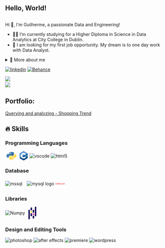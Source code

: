 <!--título-->
<div id="user-content-toc" style="text-align: left;">
  <h2 style="display: inline-block;">Hello, World!</h2>
</div>

<!-- Presentation -->
<p>
  Hi 👋, I'm Guilherme, a passionate Data and Engineering!

  - 👨‍💻 I’m currently studying for a Higher Diploma in Science in Data Analytics at City College in Dublin.
  - 🔭 I am looking for my first job opportunity. My dream is to one day work with Data Analyst. 
</p>

<!-- Dropdown -->
<details>
  <summary>🔎 More about me</summary>

  - I am 27 years old and currently living in Ireland. I am fluent in English and have experience with SQL, Python, Data Analysis, and Data Visualization. I have a background in civil engineering, having worked for 4 years in Brazil, as well as experience as a graphic designer. Additionally, I have also lived in Malta.

  - I enjoy playing online games, learning musical instruments, and traveling the world! I think our personal interests help us see things more clearly and solve problems in creative ways!
</details>

<!-- Links -->
[![linkedin](https://img.shields.io/badge/linkedin-0077B5?style=for-the-badge&logo=linkedin&logoColor=white)](https://linkedin.com/in/guilhermefreitas-eng)
[![Behance](https://img.shields.io/badge/Behance-1769ff?style=for-the-badge&logo=Behance&logoColor=white)](https://behance.net/Tinhasdodesign) 

<!-- GithubStats -->

![](https://github-readme-stats.vercel.app/api?username=guifreitaas&theme=transparent&hide_border=true&include_all_commits=false&count_private=true)<br/>
![](https://github-readme-streak-stats.herokuapp.com/?user=guifreitaas&theme=transparent&hide_border=true)<br/>

</div>
<!-- Portfolio -->

## Portfolio:
[Querying and analyzing - Shopping Trend]([https://link-do-portfolio.com](https://github.com/Guifreitaas/SQL_Data_Query))



## 🔥 Skills

<!-- Skills: Programming Languages -->

  <div 
    style="flex-basis: 48%;">
    <h3>Programming Languages</h3>
    <img align="center" alt="Python" height="30" width="40" src="https://raw.githubusercontent.com/devicons/devicon/master/icons/python/python-original.svg">
    <img align="center" src="https://raw.githubusercontent.com/devicons/devicon/master/icons/cplusplus/cplusplus-original.svg" alt="cplusplus" width="30" height="30"/>
    <img align="center" src="https://cdn.jsdelivr.net/gh/devicons/devicon@latest/icons/vscode/vscode-original.svg" alt="vscode" width="30" height="30" />
    <img align="center" src="https://cdn.jsdelivr.net/gh/devicons/devicon@latest/icons/html5/html5-original.svg" alt="html5" width="30" height="30" />
    
  </div>
  
  <!-- Skills: Tools & Frameworks -->
  
  <div 
    style="flex-basis: 48%;">
    <h3>Database</h3>
  <img align="center" src="https://www.svgrepo.com/show/303229/microsoft-sql-server-logo.svg" alt="mssql" width="30" height="30" style="margin-right: 10px;"/>
  <img align="center" src="https://cdn.jsdelivr.net/gh/devicons/devicon/icons/mysql/mysql-original.svg" height="30" alt="mysql logo"  />
  <img align="center" src="https://raw.githubusercontent.com/devicons/devicon/master/icons/oracle/oracle-original.svg" alt="oracle" width="30" height="30"/>
  </div>
  
  <!-- Skills: Libraries -->
  
  <div style="flex-basis: 48%;">
    <h3>Libraries</h3>
    <img align="center" alt="Numpy" height="30" width="40" src="https://cdn.jsdelivr.net/gh/devicons/devicon/icons/numpy/numpy-original.svg">
    <img align="center" alt="Pandas" src="https://raw.githubusercontent.com/devicons/devicon/2ae2a900d2f041da66e950e4d48052658d850630/icons/pandas/pandas-original.svg" alt="pandas" width="40" height="40"/>

  </div>
  
  <!-- Design and Editing Tools -->
  
  <div style="flex-basis: 48%;">
  <h3>Design and Editing Tools</h3>
  <img src="https://cdn.jsdelivr.net/gh/devicons/devicon@latest/icons/photoshop/photoshop-original.svg" alt="photoshop" width="30" height="30" />
  <img src="https://cdn.jsdelivr.net/gh/devicons/devicon@latest/icons/aftereffects/aftereffects-plain.svg" alt="after effects" width="30" height="30" />
  <img src="https://cdn.jsdelivr.net/gh/devicons/devicon@latest/icons/premierepro/premierepro-plain.svg" alt="premiere" width="30" height="30" />
  <img src="https://cdn.jsdelivr.net/gh/devicons/devicon@latest/icons/wordpress/wordpress-original.svg" alt="wordpress" width="30" height="30" />
</p>

<div align="left">
  
</div>

###

